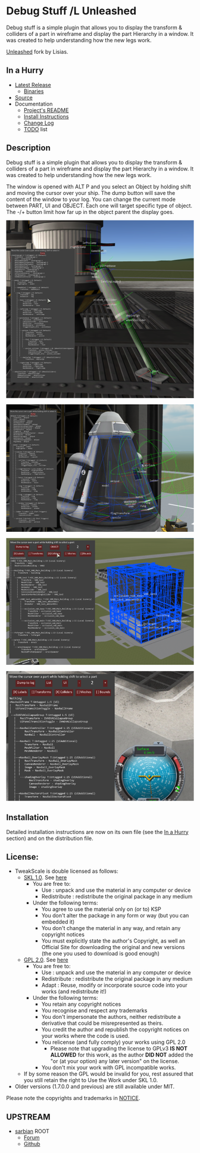 # Debug Stuff /L Unleashed

Debug stuff is a simple plugin that allows you to display the transform & colliders of a part in wireframe and display the part Hierarchy in a window. It was created to help understanding how the new legs work.

[Unleashed](https://ksp.lisias.net/add-ons-unleashed/) fork by Lisias.


## In a Hurry

* [Latest Release](https://github.com/net-lisias-kspu/DebugStuff/releases)
	+ [Binaries](https://github.com/net-lisias-kspu/DebugStuff/tree/Archive)
* [Source](https://github.com/net-lisias-kspu/DebugStuff)
* Documentation
	+ [Project's README](https://github.com/net-lisias-kspu/DebugStuff/blob/master/README.md)
	+ [Install Instructions](https://github.com/net-lisias-kspu/DebugStuff/blob/master/INSTALL.md)
	+ [Change Log](./CHANGE_LOG.md)
	+ [TODO](./TODO.md) list


## Description

Debug stuff is a simple plugin that allows you to display the transform & colliders of a part in wireframe and display the part Hierarchy in a window. It was created to help understanding how the new legs work.

The window is opened with ALT P and you select an Object by holding shift and moving the cursor over your ship. The dump button will save the content of the window to your log. You can change the current mode between PART, UI and OBJECT. Each one will target specific type of object. The -/+ button limit how far up in the object parent the display goes.

![](./PR_material/DebugStuff1.png)

![](./PR_material/DebugStuff2.png)

![](./PR_material/DebugStuff3.png)

![](./PR_material/DebugStuff4.png)


## Installation

Detailed installation instructions are now on its own file (see the [In a Hurry](#in-a-hurry) section) and on the distribution file.

## License:

* TweakScale is double licensed as follows:
	+ [SKL 1.0](https://ksp.lisias.net/SKL-1_0.txt). See [here](./LICENSE.SKL-1_0)
		+ You are free to:
			- Use : unpack and use the material in any computer or device
			- Redistribute : redistribute the original package in any medium
		+ Under the following terms:
			- You agree to use the material only on (or to) KSP
			- You don't alter the package in any form or way (but you can embedded it)
			- You don't change the material in any way, and retain any copyright notices
			- You must explicitly state the author's Copyright, as well an Official Site for downloading the original and new versions (the one you used to download is good enough)
	+ [GPL 2.0](https://www.gnu.org/licenses/gpl-2.0.txt). See [here](./LICENSE.GPL-2_0)
		+ You are free to:
			- Use : unpack and use the material in any computer or device
			- Redistribute : redistribute the original package in any medium
			- Adapt : Reuse, modify or incorporate source code into your works (and redistribute it!) 
		+ Under the following terms:
			- You retain any copyright notices
			- You recognise and respect any trademarks
			- You don't impersonate the authors, neither redistribute a derivative that could be misrepresented as theirs.
			- You credit the author and republish the copyright notices on your works where the code is used.
			- You relicense (and fully comply) your works using GPL 2.0
				- Please note that upgrading the license to GPLv3 **IS NOT ALLOWED** for this work, as the author **DID NOT** added the "or (at your option) any later version" on the license. 	
			- You don't mix your work with GPL incompatible works.
	* If by some reason the GPL would be invalid for you, rest assured that you still retain the right to Use the Work under SKL 1.0. 
* Older versions (1.7.0.0 and previous) are still available under MIT.

Please note the copyrights and trademarks in [NOTICE](./NOTICE).


## UPSTREAM

* [sarbian](https://forum.kerbalspaceprogram.com/index.php?/profile/57146-sarbian/) ROOT
	+ [Forum](https://forum.kerbalspaceprogram.com/index.php?/topic/135726-*/)
	+ [Github](https://github.com/sarbian/DebugStuff)
